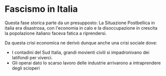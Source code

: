 # Fascismo in Italia
Questa fase storica parte da un presupposto:
La Situazione Postbellica in italia era disastrosa, con l'economia in calo e la disoccupazione in crescita la popolazione italiano faceva fatica a riprendersi.

Da questa crisi economica ne derivò dunque anche una crisi sociale dove:
- I contadini del Sud Italia, grandi movienti civili si impadronivano dei latifondi per viverci.
- Gli operai dato lo scarso lavoro delle industrie arrivarono a intraprendere degli scioperi
<!--stackedit_data:
eyJoaXN0b3J5IjpbLTg1OTg5ODAwNCwxOTIwNzY4ODY5LC0xND
QxMTEyMTgsODQ0MDU1OTg4LDE2NjkzOTQ0MjldfQ==
-->